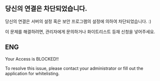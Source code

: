 ## 당신의 연결은 차단되었습니다.

당신의 연결은 서버의 설정 혹은 보안 프로그램의 설정에 의하여 차단되었습니다. :)

이 문제를 해결하려면, 관리자에게 문의하거나 화이트리스트 등재 신청을 넣어주세요.

## ENG

Your Access is BLOCKED!!

To resolve this issue, please contact your administrator or fill out the application for whitelisting.
